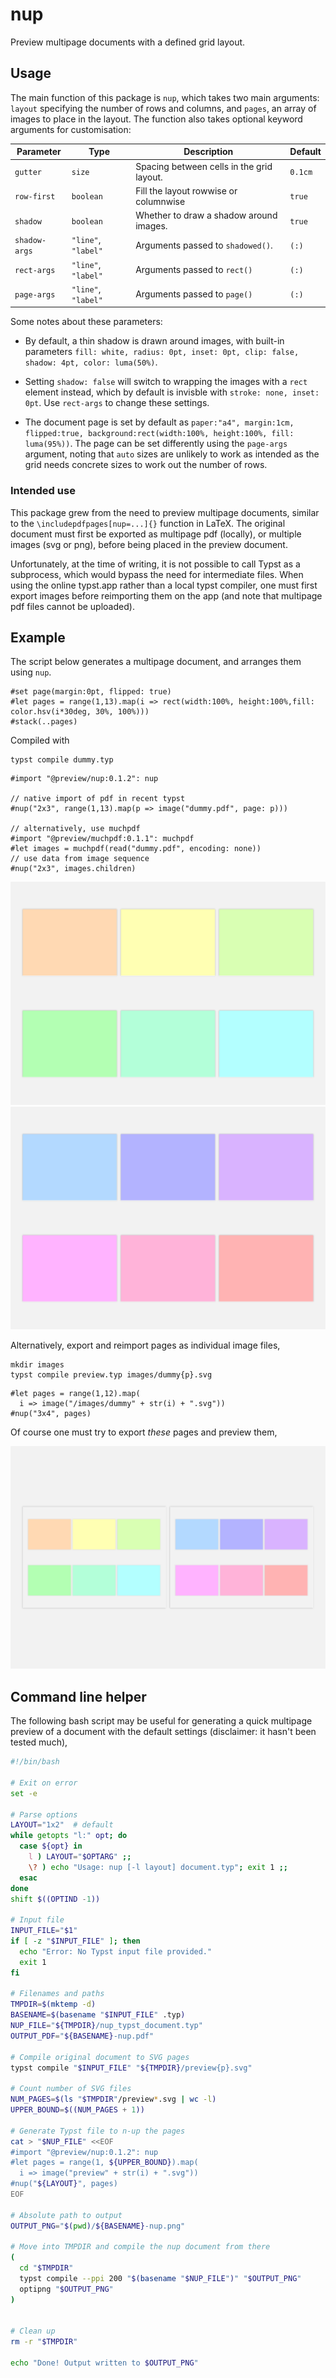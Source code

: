 # nup

Preview multipage documents with a defined grid layout.

## Usage

The main function of this package is `nup`, which takes two main arguments: `layout` specifying the number of rows and columns, and `pages`, an array of images to place in the layout. The function also takes optional keyword arguments for customisation:

| Parameter       | Type                | Description                                          | Default  |
| --------------- | ------------------- | ---------------------------------------------------- | -------- |
| `gutter`        | `size`              | Spacing between cells in the grid layout.            | `0.1cm`  |
| `row-first`     | `boolean`           | Fill the layout rowwise or columnwise                | `true`   |
| `shadow`        | `boolean`           | Whether to draw a shadow around images.              | `true`   |
| `shadow-args`   | `"line"`, `"label"` | Arguments passed to `shadowed()`.                    | `(:)`    |
| `rect-args`     | `"line"`, `"label"` | Arguments passed to `rect()`                         | `(:)`    |
| `page-args`     | `"line"`, `"label"` | Arguments passed to `page()`                         | `(:)`    |


Some notes about these parameters:

- By default, a thin shadow is drawn around images, with built-in parameters `fill: white, radius: 0pt, inset: 0pt, clip: false, shadow: 4pt, color: luma(50%)`. 

- Setting `shadow: false` will switch to wrapping the images with a `rect` element instead, which by default is invisble with `stroke: none, inset: 0pt`. Use `rect-args` to change these settings.

- The document page is set by default as `paper:"a4", margin:1cm, flipped:true, background:rect(width:100%, height:100%, fill: luma(95%))`. The page can be set differently using the `page-args` argument, noting that `auto` sizes are unlikely to work as intended as the grid needs concrete sizes to work out the number of rows.


### Intended use

This package grew from the need to preview multipage documents, similar to the `\includepdfpages[nup=...]{}` function in LaTeX. The original document must first be exported as multipage pdf (locally), or multiple images (svg or png), before being placed in the preview document.

Unfortunately, at the time of writing, it is not possible to call Typst as a subprocess, which would bypass the need for intermediate files. 
When using the online typst.app rather than a local typst compiler, one must first export images before reimporting them on the app (and note that multipage pdf files cannot be uploaded).

## Example

The script below generates a multipage document, and arranges them using `nup`.

```typ
#set page(margin:0pt, flipped: true)
#let pages = range(1,13).map(i => rect(width:100%, height:100%,fill: color.hsv(i*30deg, 30%, 100%)))
#stack(..pages)
```

Compiled with 
```
typst compile dummy.typ 
```

```typ
#import "@preview/nup:0.1.2": nup

// native import of pdf in recent typst
#nup("2x3", range(1,13).map(p => image("dummy.pdf", page: p)))

// alternatively, use muchpdf
#import "@preview/muchpdf:0.1.1": muchpdf
#let images = muchpdf(read("dummy.pdf", encoding: none))
// use data from image sequence
#nup("2x3", images.children)
```

![Result of example code, page 1](assets/test1.svg)
![Result of example code, page 2](assets/test2.svg)

Alternatively, export and reimport pages as individual image files, 

```
mkdir images
typst compile preview.typ images/dummy{p}.svg
```

```typ
#let pages = range(1,12).map(
  i => image("/images/dummy" + str(i) + ".svg"))
#nup("3x4", pages)
```


Of course one must try to export _these_ pages and preview them,


![Inception left as an exercise to the reader](assets/inception.svg)


## Command line helper

The following bash script may be useful for generating a quick multipage preview of a document with the default settings (disclaimer: it hasn't been tested much), 

```bash
#!/bin/bash

# Exit on error
set -e

# Parse options
LAYOUT="1x2"  # default
while getopts "l:" opt; do
  case ${opt} in
    l ) LAYOUT="$OPTARG" ;;
    \? ) echo "Usage: nup [-l layout] document.typ"; exit 1 ;;
  esac
done
shift $((OPTIND -1))

# Input file
INPUT_FILE="$1"
if [ -z "$INPUT_FILE" ]; then
  echo "Error: No Typst input file provided."
  exit 1
fi

# Filenames and paths
TMPDIR=$(mktemp -d)
BASENAME=$(basename "$INPUT_FILE" .typ)
NUP_FILE="${TMPDIR}/nup_typst_document.typ"
OUTPUT_PDF="${BASENAME}-nup.pdf"

# Compile original document to SVG pages
typst compile "$INPUT_FILE" "${TMPDIR}/preview{p}.svg"

# Count number of SVG files
NUM_PAGES=$(ls "$TMPDIR"/preview*.svg | wc -l)
UPPER_BOUND=$((NUM_PAGES + 1))

# Generate Typst file to n-up the pages
cat > "$NUP_FILE" <<EOF
#import "@preview/nup:0.1.2": nup
#let pages = range(1, ${UPPER_BOUND}).map(
  i => image("preview" + str(i) + ".svg"))
#nup("${LAYOUT}", pages)
EOF

# Absolute path to output
OUTPUT_PNG="$(pwd)/${BASENAME}-nup.png"

# Move into TMPDIR and compile the nup document from there
(
  cd "$TMPDIR"
  typst compile --ppi 200 "$(basename "$NUP_FILE")" "$OUTPUT_PNG"
  optipng "$OUTPUT_PNG"
)


# Clean up
rm -r "$TMPDIR"

echo "Done! Output written to $OUTPUT_PNG"
```
